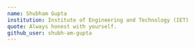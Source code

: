 ```yaml
---
name: Shubham Gupta 
institution: Institute of Engineering and Technology (IET)
quote: Always honest with yourself.
github_user: shubh-am-gupta
---
```

